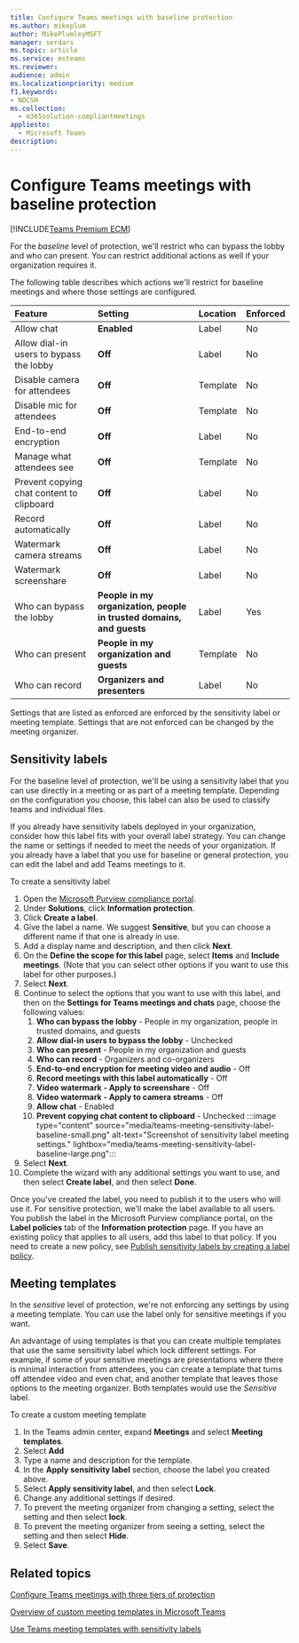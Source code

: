 ```yaml
---
title: Configure Teams meetings with baseline protection
ms.author: mikeplum
author: MikePlumleyMSFT
manager: serdars
ms.topic: article
ms.service: msteams
ms.reviewer: 
audience: admin
ms.localizationpriority: medium
f1.keywords:
- NOCSH
ms.collection: 
  - m365solution-compliantmeetings
appliesto: 
  - Microsoft Teams
description: 
---
```


# Configure Teams meetings with baseline protection

[!INCLUDE[Teams Premium ECM](includes/teams-premium-ecm.md)]


For the *baseline* level of protection, we'll restrict who can bypass the lobby and who can present. You can restrict additional actions as well if your organization requires it.

The following table describes which actions we'll restrict for baseline meetings and where those settings are configured.

|Feature|Setting|Location|Enforced|
|:------|:------|:-------|:-------|
|Allow chat|**Enabled**|Label|No|
|Allow dial-in users to bypass the lobby|**Off**|Label|No|
|Disable camera for attendees|**Off**|Template|No|
|Disable mic for attendees|**Off**|Template|No|
|End-to-end encryption|**Off**|Label|No|
|Manage what attendees see|**Off**|Template|No|
|Prevent copying chat content to clipboard|**Off**|Label|No|
|Record automatically|**Off**|Label|No|
|Watermark camera streams|**Off**|Label|No|
|Watermark screenshare|**Off**|Label|No|
|Who can bypass the lobby|**People in my organization, people in trusted domains, and guests**|Label|Yes|
|Who can present|**People in my organization and guests**|Template|No|
|Who can record|**Organizers and presenters**|Label|No|

Settings that are listed as enforced are enforced by the sensitivity label or meeting template. Settings that are not enforced can be changed by the meeting organizer.

## Sensitivity labels

For the baseline level of protection, we'll be using a sensitivity label that you can use directly in a meeting or as part of a meeting template. Depending on the configuration you choose, this label can also be used to classify teams and individual files.

If you already have sensitivity labels deployed in your organization, consider how this label fits with your overall label strategy. You can change the name or settings if needed to meet the needs of your organization. If you already have a label that you use for baseline or general protection, you can edit the label and add Teams meetings to it.

To create a sensitivity label
1. Open the [Microsoft Purview compliance portal](https://compliance.microsoft.com).
1. Under **Solutions**, click **Information protection**.
1. Click **Create a label**.
1. Give the label a name. We suggest **Sensitive**, but you can choose a different name if that one is already in use.
1. Add a display name and description, and then click **Next**.
1. On the **Define the scope for this label** page, select **Items** and **Include meetings**. (Note that you can select other options if you want to use this label for other purposes.)
1. Select **Next**.
1. Continue to select the options that you want to use with this label, and then on the **Settings for Teams meetings and chats** page, choose the following values:
    1. **Who can bypass the lobby** - People in my organization, people in trusted domains, and guests
    1. **Allow dial-in users to bypass the lobby** - Unchecked
    1. **Who can present** - People in my organization and guests
    1. **Who can record** - Organizers and co-organizers
    1. **End-to-end encryption for meeting video and audio** - Off
    1. **Record meetings with this label automatically** - Off
    1. **Video watermark - Apply to screenshare** - Off
    1. **Video watermark - Apply to camera streams** - Off
    1. **Allow chat** - Enabled
    1. **Prevent copying chat content to clipboard** - Unchecked
    :::image type="content" source="media/teams-meeting-sensitivity-label-baseline-small.png" alt-text="Screenshot of sensitivity label meeting settings." lightbox="media/teams-meeting-sensitivity-label-baseline-large.png":::    
1. Select **Next**.
1. Complete the wizard with any additional settings you want to use, and then select **Create label**, and then select **Done**.

Once you've created the label, you need to publish it to the users who will use it. For sensitive protection, we'll make the label available to all users. You publish the label in the Microsoft Purview compliance portal, on the **Label policies** tab of the **Information protection** page. If you have an existing policy that applies to all users, add this label to that policy. If you need to create a new policy, see [Publish sensitivity labels by creating a label policy](../compliance/create-sensitivity-labels.md#publish-sensitivity-labels-by-creating-a-label-policy).

## Meeting templates

In the *sensitive* level of protection, we're not enforcing any settings by using a meeting template. You can use the label only for sensitive meetings if you want.

An advantage of using templates is that you can create multiple templates that use the same sensitivity label which lock different settings. For example, if some of your sensitive meetings are presentations where there is minimal interaction from attendees, you can create a template that turns off attendee video and even chat, and another template that leaves those options to the meeting organizer. Both templates would use the *Sensitive* label.

To create a custom meeting template

1. In the Teams admin center, expand **Meetings** and select **Meeting templates**.
1. Select **Add**
1. Type a name and description for the template.
1. In the **Apply sensitivity label** section, choose the label you created above.
1. Select **Apply sensitivity label**, and then select **Lock**.
1. Change any additional settings if desired.
1. To prevent the meeting organizer from changing a setting, select the setting and then select **lock**.
1. To prevent the meeting organizer from seeing a setting, select the setting and then select **Hide**.
1. Select **Save**.

## Related topics

[Configure Teams meetings with three tiers of protection](01-configure-meetings-three-tiers-protection.md)

[Overview of custom meeting templates in Microsoft Teams](12-custom-meeting-templates-overview.md)

[Use Teams meeting templates with sensitivity labels](11-meeting-templates-with-sensitivity-labels.md)

